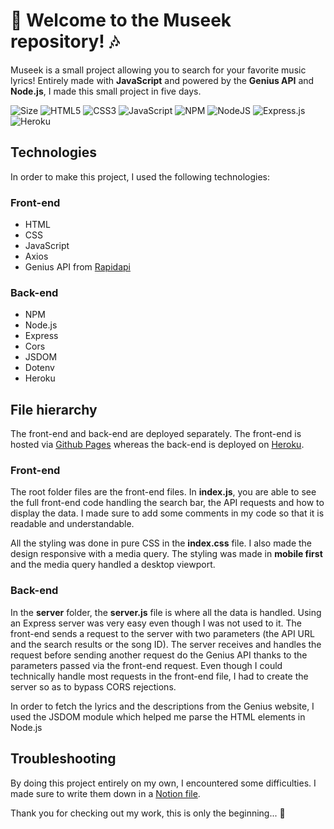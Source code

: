 # :musical_note: Welcome to the Museek repository! :notes:

Museek is a small project allowing you to search for your favorite music lyrics! Entirely made with **JavaScript**  and powered by the **Genius API** and **Node.js**, I made this small project in five days.

![Size](https://github-size-badge.herokuapp.com/axel-lgt/museek.svg)
![HTML5](https://img.shields.io/badge/html5-%23E34F26.svg?style=for-the-badge&logo=html5&logoColor=white)
![CSS3](https://img.shields.io/badge/css3-%231572B6.svg?style=for-the-badge&logo=css3&logoColor=white)
![JavaScript](https://img.shields.io/badge/javascript-%23323330.svg?style=for-the-badge&logo=javascript&logoColor=%23F7DF1E) 
![NPM](https://img.shields.io/badge/NPM-%23000000.svg?style=for-the-badge&logo=npm&logoColor=white)
![NodeJS](https://img.shields.io/badge/node.js-6DA55F?style=for-the-badge&logo=node.js&logoColor=white)
![Express.js](https://img.shields.io/badge/express.js-%23404d59.svg?style=for-the-badge&logo=express&logoColor=%2361DAFB)
![Heroku](https://img.shields.io/badge/heroku-%23430098.svg?style=for-the-badge&logo=heroku&logoColor=white)

## Technologies
In order to make this project, I used the following technologies:


### Front-end
- HTML
- CSS
- JavaScript
- Axios
- Genius API from [Rapidapi](https://rapidapi.com/brianiswu/api/genius)

### Back-end
- NPM
- Node.js
- Express
- Cors
- JSDOM
- Dotenv
- Heroku

## File hierarchy
The front-end and back-end are deployed separately. The front-end is hosted via [Github Pages](https://pages.github.com) whereas the back-end is deployed on [Heroku](https://www.heroku.com).

### Front-end
The root folder files are the front-end files. In **index.js**, you are able to see the full front-end code handling the search bar, the API requests and how to display the data. I made sure to add some comments in my code so that it is readable and understandable.

All the styling was done in pure CSS in the **index.css** file. I also made the design responsive with a media query. The styling was made in **mobile first** and the media query handled a desktop viewport.

### Back-end
In the **server** folder, the **server.js** file is where all the data is handled. Using an Express server was very easy even though I was not used to it. The front-end sends a request to the server with two parameters (the API URL and the search results or the song ID). The server receives and handles the request before sending another request do the Genius API thanks to the parameters passed via the front-end request. Even though I could technically handle most requests in the front-end file, I had to create the server so as to bypass CORS rejections.

In order to fetch the lyrics and the descriptions from the Genius website, I used the JSDOM module which helped me parse the HTML elements in Node.js

## Troubleshooting
By doing this project entirely on my own, I encountered some difficulties. I made sure to write them down in a [Notion file](https://blue-tank-59c.notion.site/Journal-30c9adb8e2ed429eb0f87f2148156cad).

Thank you for checking out my work, this is only the beginning... 👀

